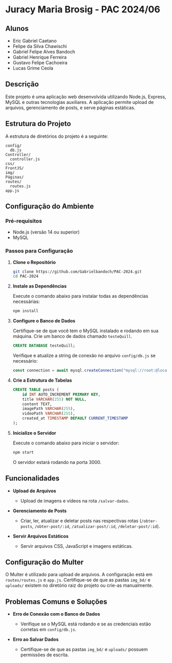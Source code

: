 
# Juracy Maria Brosig - PAC 2024/06

## Alunos
- Eric Gabriel Caetano
- Felipe da Silva Chawischi
- Gabriel Felipe Alves Bandoch
- Gabriel Henrique Ferreira
- Gustavo Felipe Cachoeira
- Lucas Grime Ceola


## Descrição
Este projeto é uma aplicação web desenvolvida utilizando Node.js, Express, MySQL e outras tecnologias auxiliares. A aplicação permite upload de arquivos, gerenciamento de posts, e serve páginas estáticas. 

## Estrutura do Projeto
A estrutura de diretórios do projeto é a seguinte:

```
config/
  db.js
Controller/
  controller.js
css/
FrontJS/
img/
Páginas/
routes/
  routes.js
app.js
```

## Configuração do Ambiente

### Pré-requisitos
- Node.js (versão 14 ou superior)
- MySQL

### Passos para Configuração

1. **Clone o Repositório**
   
   ```bash
   git clone https://github.com/Gabrielbandoch/PAC-2024.git
   cd PAC-2024
   ```

2. **Instale as Dependências**

   Execute o comando abaixo para instalar todas as dependências necessárias:

   ```bash
   npm install
   ```

3. **Configure o Banco de Dados**

   Certifique-se de que você tem o MySQL instalado e rodando em sua máquina. Crie um banco de dados chamado `testeQuill`.

   ```sql
   CREATE DATABASE testeQuill;
   ```

   Verifique e atualize a string de conexão no arquivo `config/db.js` se necessário:

   ```js
   const connection = await mysql.createConnection("mysql://root:@localhost:3306/testeQuill");
   ```

4. **Crie a Estrutura de Tabelas**

   ```sql
   CREATE TABLE posts (
       id INT AUTO_INCREMENT PRIMARY KEY,
       title VARCHAR(255) NOT NULL,
       content TEXT,
       imagePath VARCHAR(255),
       videoPath VARCHAR(255),
       created_at TIMESTAMP DEFAULT CURRENT_TIMESTAMP
   );
   ```

5. **Inicialize o Servidor**

   Execute o comando abaixo para iniciar o servidor:

   ```bash
   npm start
   ```

   O servidor estará rodando na porta 3000.

## Funcionalidades

- **Upload de Arquivos**
  - Upload de imagens e vídeos na rota `/salvar-dados`.

- **Gerenciamento de Posts**
  - Criar, ler, atualizar e deletar posts nas respectivas rotas (`/obter-posts`, `/obter-post/:id`, `/atualizar-post/:id`, `/deletar-post/:id`).

- **Servir Arquivos Estáticos**
  - Servir arquivos CSS, JavaScript e imagens estáticas.


## Configuração do Multer

O Multer é utilizado para upload de arquivos. A configuração está em `routes/routes.js` e `app.js`. Certifique-se de que as pastas `img_bd/` e `uploads/` existem no diretório raiz do projeto ou crie-as manualmente.

## Problemas Comuns e Soluções

- **Erro de Conexão com o Banco de Dados**
  - Verifique se o MySQL está rodando e se as credenciais estão corretas em `config/db.js`.

- **Erro ao Salvar Dados**
  - Certifique-se de que as pastas `img_bd/` e `uploads/` possuem permissões de escrita.
